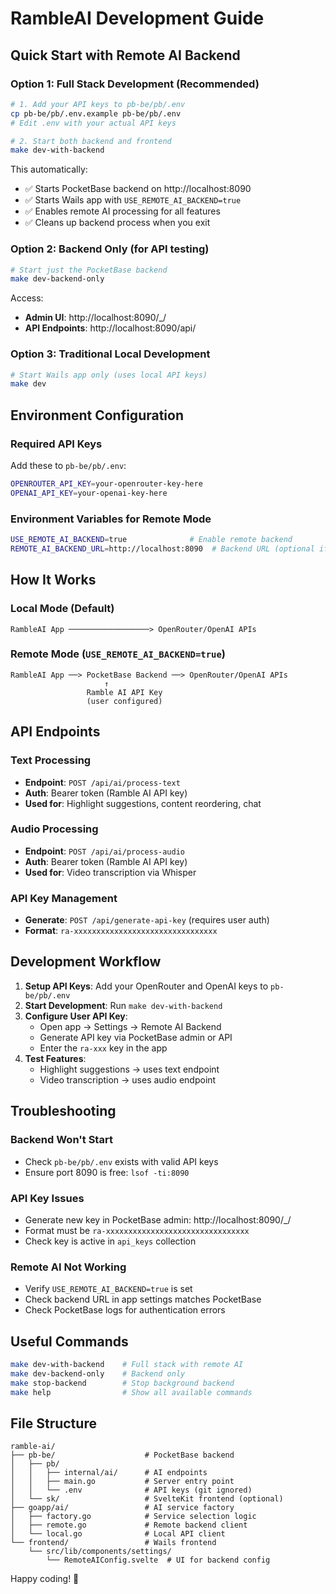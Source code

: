 # RambleAI Development Guide

## Quick Start with Remote AI Backend

### Option 1: Full Stack Development (Recommended)
```bash
# 1. Add your API keys to pb-be/pb/.env
cp pb-be/pb/.env.example pb-be/pb/.env
# Edit .env with your actual API keys

# 2. Start both backend and frontend
make dev-with-backend
```

This automatically:
- ✅ Starts PocketBase backend on http://localhost:8090
- ✅ Starts Wails app with `USE_REMOTE_AI_BACKEND=true`
- ✅ Enables remote AI processing for all features
- ✅ Cleans up backend process when you exit

### Option 2: Backend Only (for API testing)
```bash
# Start just the PocketBase backend
make dev-backend-only
```

Access:
- **Admin UI**: http://localhost:8090/_/
- **API Endpoints**: http://localhost:8090/api/

### Option 3: Traditional Local Development
```bash
# Start Wails app only (uses local API keys)
make dev
```

## Environment Configuration

### Required API Keys
Add these to `pb-be/pb/.env`:
```bash
OPENROUTER_API_KEY=your-openrouter-key-here
OPENAI_API_KEY=your-openai-key-here
```

### Environment Variables for Remote Mode
```bash
USE_REMOTE_AI_BACKEND=true              # Enable remote backend
REMOTE_AI_BACKEND_URL=http://localhost:8090  # Backend URL (optional if default)
```

## How It Works

### Local Mode (Default)
```
RambleAI App ──────────────────> OpenRouter/OpenAI APIs
```

### Remote Mode (`USE_REMOTE_AI_BACKEND=true`)
```
RambleAI App ──> PocketBase Backend ──> OpenRouter/OpenAI APIs
                     ↑
                 Ramble AI API Key
                 (user configured)
```

## API Endpoints

### Text Processing
- **Endpoint**: `POST /api/ai/process-text`
- **Auth**: Bearer token (Ramble AI API key)
- **Used for**: Highlight suggestions, content reordering, chat

### Audio Processing  
- **Endpoint**: `POST /api/ai/process-audio`
- **Auth**: Bearer token (Ramble AI API key) 
- **Used for**: Video transcription via Whisper

### API Key Management
- **Generate**: `POST /api/generate-api-key` (requires user auth)
- **Format**: `ra-xxxxxxxxxxxxxxxxxxxxxxxxxxxxxxxx`

## Development Workflow

1. **Setup API Keys**: Add your OpenRouter and OpenAI keys to `pb-be/pb/.env`
2. **Start Development**: Run `make dev-with-backend`
3. **Configure User API Key**: 
   - Open app → Settings → Remote AI Backend
   - Generate API key via PocketBase admin or API
   - Enter the `ra-xxx` key in the app
4. **Test Features**:
   - Highlight suggestions → uses text endpoint
   - Video transcription → uses audio endpoint

## Troubleshooting

### Backend Won't Start
- Check `pb-be/pb/.env` exists with valid API keys
- Ensure port 8090 is free: `lsof -ti:8090`

### API Key Issues
- Generate new key in PocketBase admin: http://localhost:8090/_/
- Format must be `ra-xxxxxxxxxxxxxxxxxxxxxxxxxxxxxxxx`
- Check key is active in `api_keys` collection

### Remote AI Not Working
- Verify `USE_REMOTE_AI_BACKEND=true` is set
- Check backend URL in app settings matches PocketBase
- Check PocketBase logs for authentication errors

## Useful Commands

```bash
make dev-with-backend    # Full stack with remote AI
make dev-backend-only    # Backend only  
make stop-backend        # Stop background backend
make help                # Show all available commands
```

## File Structure

```
ramble-ai/
├── pb-be/                    # PocketBase backend
│   ├── pb/
│   │   ├── internal/ai/      # AI endpoints  
│   │   ├── main.go           # Server entry point
│   │   └── .env              # API keys (git ignored)
│   └── sk/                   # SvelteKit frontend (optional)
├── goapp/ai/                 # AI service factory
│   ├── factory.go            # Service selection logic
│   ├── remote.go             # Remote backend client
│   └── local.go              # Local API client
└── frontend/                 # Wails frontend
    └── src/lib/components/settings/
        └── RemoteAIConfig.svelte  # UI for backend config
```

Happy coding! 🚀